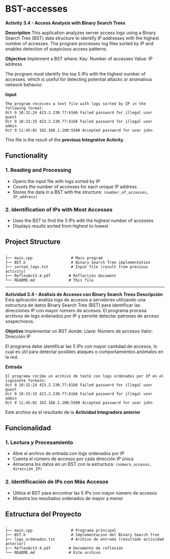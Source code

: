 # BST-accesses
**Activity 3.4 - Access Analysis with Binary Search Trees**

**Description**
This application analyzes server access logs using a Binary Search Tree (BST) data structure to identify IP addresses with the highest number of accesses. The program processes log files sorted by IP and enables detection of suspicious access patterns.

**Objective**
Implement a BST where:
Key: Number of accesses
Value: IP address

The program must identify the top 5 IPs with the highest number of accesses, which is useful for detecting potential attacks or anomalous network behavior.

**Input**
```
The program receives a text file with logs sorted by IP in the following format:
Oct 9 10:32:24 423.2.230.77:6166 Failed password for illegal user guest
Oct 9 10:33:15 423.2.230.77:6166 Failed password for illegal user admin
Oct 9 11:45:02 192.168.1.100:5500 Accepted password for user john
```
This file is the result of the **previous Integrative Activity**.

## Functionality

### 1. Reading and Processing
- Opens the input file with logs sorted by IP
- Counts the number of accesses for each unique IP address
- Stores the data in a BST with the structure: `(number_of_accesses, IP_address)`

### 2. Identification of IPs with Most Accesses
- Uses the BST to find the 5 IPs with the highest number of accesses
- Displays results sorted from highest to lowest

## Project Structure
```
.
├── main.cpp                 # Main program
├── BST.h                    # Binary Search Tree implementation
├── sorted_logs.txt          # Input file (result from previous activity)
├── ReflexAct3.4.pdf        # Reflection document
└── README.md               # This file
```
------------------------------------------------------------------
**Actividad 3.4 - Análisis de Accesos con Binary Search Trees**
**Descripción**
Esta aplicación analiza logs de accesos a servidores utilizando una estructura de datos Binary Search Tree (BST) para identificar las direcciones IP con mayor número de accesos. El programa procesa archivos de logs ordenados por IP y permite detectar patrones de acceso sospechosos.

**Objetivo**
Implementar un BST donde:
Llave: Número de accesos
Valor: Dirección IP

El programa debe identificar las 5 IPs con mayor cantidad de accesos, lo cual es útil para detectar posibles ataques o comportamientos anómalos en la red.

**Entrada**
```
El programa recibe un archivo de texto con logs ordenados por IP en el siguiente formato:
Oct 9 10:32:24 423.2.230.77:6166 Failed password for illegal user guest
Oct 9 10:33:15 423.2.230.77:6166 Failed password for illegal user admin
Oct 9 11:45:02 192.168.1.100:5500 Accepted password for user john
```
Este archivo es el resultado de la **Actividad Integradora anterior**

## Funcionalidad

### 1. Lectura y Procesamiento
- Abre el archivo de entrada con logs ordenados por IP
- Cuenta el número de accesos por cada dirección IP única
- Almacena los datos en un BST con la estructura: `(número_accesos, dirección_IP)`

### 2. Identificación de IPs con Más Accesos
- Utiliza el BST para encontrar las 5 IPs con mayor número de accesos
- Muestra los resultados ordenados de mayor a menor

## Estructura del Proyecto
```
.
├── main.cpp                 # Programa principal
├── BST.h                    # Implementación del Binary Search Tree
├── logs_ordenados.txt       # Archivo de entrada (resultado actividad anterior)
├── ReflexAct3.4.pdf        # Documento de reflexión
└── README.md               # Este archivo
